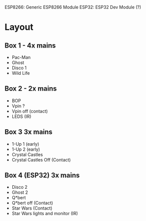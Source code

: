 
ESP8266: Generic ESP8266 Module
ESP32: ESP32 Dev Module (?)

# Layout

## Box 1 - 4x mains

- Pac-Man
- Ghost
- Disco 1
- Wild Life

## Box 2 - 2x mains

- BOP
- Vpin ? 
- Vpin off (contact)
- LEDS (IR)

## Box 3 3x mains

- 1-Up 1 (early)
- 1-Up 2 (early)
- Crystal Castles
- Crystal Castles Off (Contact)

## Box 4 (ESP32) 3x mains

- Disco 2
- Ghost 2
- Q*bert
- Q*bert off (Contact)
- Star Wars (Contact)
- Star Wars lights and monitor (IR)

